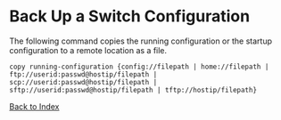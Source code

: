 # Back Up a Switch Configuration

The following command copies the running configuration or the startup configuration to a remote location as a file.

```console
copy running-configuration {config://filepath | home://filepath |
ftp://userid:passwd@hostip/filepath | scp://userid:passwd@hostip/filepath |
sftp://userid:passwd@hostip/filepath | tftp://hostip/filepath}
```

[Back to Index](../README.md)
